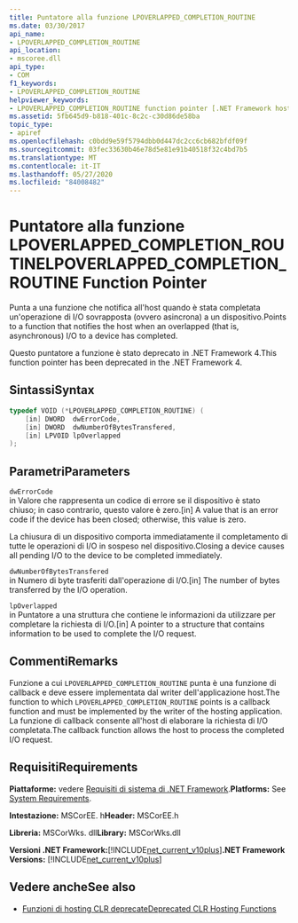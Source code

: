```yaml
---
title: Puntatore alla funzione LPOVERLAPPED_COMPLETION_ROUTINE
ms.date: 03/30/2017
api_name:
- LPOVERLAPPED_COMPLETION_ROUTINE
api_location:
- mscoree.dll
api_type:
- COM
f1_keywords:
- LPOVERLAPPED_COMPLETION_ROUTINE
helpviewer_keywords:
- LPOVERLAPPED_COMPLETION_ROUTINE function pointer [.NET Framework hosting]
ms.assetid: 5fb645d9-b818-401c-8c2c-c30d86de58ba
topic_type:
- apiref
ms.openlocfilehash: c0bdd9e59f5794dbb0d447dc2cc6cb682bfdf09f
ms.sourcegitcommit: 03fec33630b46e78d5e81e91b40518f32c4bd7b5
ms.translationtype: MT
ms.contentlocale: it-IT
ms.lasthandoff: 05/27/2020
ms.locfileid: "84008482"
---
```

# <a name="lpoverlapped_completion_routine-function-pointer"></a><span data-ttu-id="f7510-102">Puntatore alla funzione LPOVERLAPPED_COMPLETION_ROUTINE</span><span class="sxs-lookup"><span data-stu-id="f7510-102">LPOVERLAPPED_COMPLETION_ROUTINE Function Pointer</span></span>
<span data-ttu-id="f7510-103">Punta a una funzione che notifica all'host quando è stata completata un'operazione di I/O sovrapposta (ovvero asincrona) a un dispositivo.</span><span class="sxs-lookup"><span data-stu-id="f7510-103">Points to a function that notifies the host when an overlapped (that is, asynchronous) I/O to a device has completed.</span></span>  
  
 <span data-ttu-id="f7510-104">Questo puntatore a funzione è stato deprecato in .NET Framework 4.</span><span class="sxs-lookup"><span data-stu-id="f7510-104">This function pointer has been deprecated in the .NET Framework 4.</span></span>  
  
## <a name="syntax"></a><span data-ttu-id="f7510-105">Sintassi</span><span class="sxs-lookup"><span data-stu-id="f7510-105">Syntax</span></span>  
  
```cpp  
typedef VOID (*LPOVERLAPPED_COMPLETION_ROUTINE) (  
    [in] DWORD  dwErrorCode,  
    [in] DWORD  dwNumberOfBytesTransfered,  
    [in] LPVOID lpOverlapped  
);  
```  
  
## <a name="parameters"></a><span data-ttu-id="f7510-106">Parametri</span><span class="sxs-lookup"><span data-stu-id="f7510-106">Parameters</span></span>  
 `dwErrorCode`  
 <span data-ttu-id="f7510-107">in Valore che rappresenta un codice di errore se il dispositivo è stato chiuso; in caso contrario, questo valore è zero.</span><span class="sxs-lookup"><span data-stu-id="f7510-107">[in] A value that is an error code if the device has been closed; otherwise, this value is zero.</span></span>  
  
 <span data-ttu-id="f7510-108">La chiusura di un dispositivo comporta immediatamente il completamento di tutte le operazioni di I/O in sospeso nel dispositivo.</span><span class="sxs-lookup"><span data-stu-id="f7510-108">Closing a device causes all pending I/O to the device to be completed immediately.</span></span>  
  
 `dwNumberOfBytesTransfered`  
 <span data-ttu-id="f7510-109">in Numero di byte trasferiti dall'operazione di I/O.</span><span class="sxs-lookup"><span data-stu-id="f7510-109">[in] The number of bytes transferred by the I/O operation.</span></span>  
  
 `lpOverlapped`  
 <span data-ttu-id="f7510-110">in Puntatore a una struttura che contiene le informazioni da utilizzare per completare la richiesta di I/O.</span><span class="sxs-lookup"><span data-stu-id="f7510-110">[in] A pointer to a structure that contains information to be used to complete the I/O request.</span></span>  
  
## <a name="remarks"></a><span data-ttu-id="f7510-111">Commenti</span><span class="sxs-lookup"><span data-stu-id="f7510-111">Remarks</span></span>  
 <span data-ttu-id="f7510-112">Funzione a cui `LPOVERLAPPED_COMPLETION_ROUTINE` punta è una funzione di callback e deve essere implementata dal writer dell'applicazione host.</span><span class="sxs-lookup"><span data-stu-id="f7510-112">The function to which `LPOVERLAPPED_COMPLETION_ROUTINE` points is a callback function and must be implemented by the writer of the hosting application.</span></span> <span data-ttu-id="f7510-113">La funzione di callback consente all'host di elaborare la richiesta di I/O completata.</span><span class="sxs-lookup"><span data-stu-id="f7510-113">The callback function allows the host to process the completed I/O request.</span></span>  
  
## <a name="requirements"></a><span data-ttu-id="f7510-114">Requisiti</span><span class="sxs-lookup"><span data-stu-id="f7510-114">Requirements</span></span>  
 <span data-ttu-id="f7510-115">**Piattaforme:** vedere [Requisiti di sistema di .NET Framework](../../get-started/system-requirements.md).</span><span class="sxs-lookup"><span data-stu-id="f7510-115">**Platforms:** See [System Requirements](../../get-started/system-requirements.md).</span></span>  
  
 <span data-ttu-id="f7510-116">**Intestazione:** MSCorEE. h</span><span class="sxs-lookup"><span data-stu-id="f7510-116">**Header:** MSCorEE.h</span></span>  
  
 <span data-ttu-id="f7510-117">**Libreria:** MSCorWks. dll</span><span class="sxs-lookup"><span data-stu-id="f7510-117">**Library:** MSCorWks.dll</span></span>  
  
 <span data-ttu-id="f7510-118">**Versioni .NET Framework:**[!INCLUDE[net_current_v10plus](../../../../includes/net-current-v10plus-md.md)]</span><span class="sxs-lookup"><span data-stu-id="f7510-118">**.NET Framework Versions:** [!INCLUDE[net_current_v10plus](../../../../includes/net-current-v10plus-md.md)]</span></span>  
  
## <a name="see-also"></a><span data-ttu-id="f7510-119">Vedere anche</span><span class="sxs-lookup"><span data-stu-id="f7510-119">See also</span></span>

- [<span data-ttu-id="f7510-120">Funzioni di hosting CLR deprecate</span><span class="sxs-lookup"><span data-stu-id="f7510-120">Deprecated CLR Hosting Functions</span></span>](deprecated-clr-hosting-functions.md)
